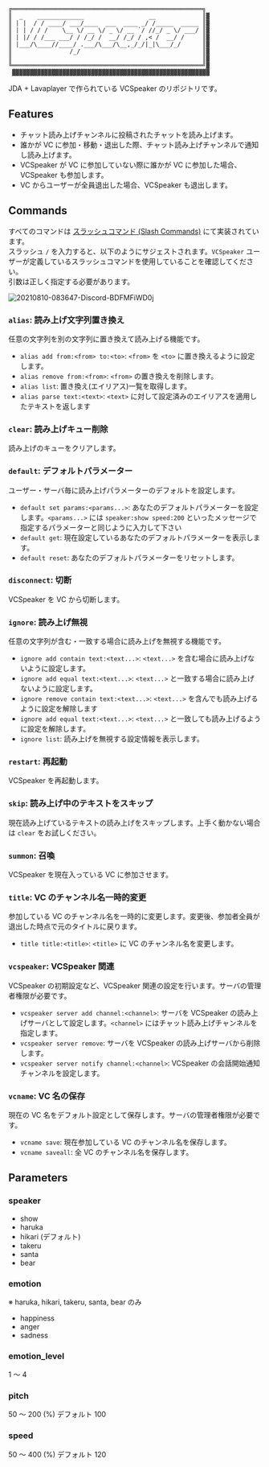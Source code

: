     ╔═════════════════════════════════════════════════════╗
    ║  _    _____________                  __             ║▓
    ║ | |  / / ____/ ___/____  ___  ____ _/ /_____  _____ ║▓
    ║ | | / / /    \__ \/ __ \/ _ \/ __ `/ //_/ _ \/ ___/ ║▓
    ║ | |/ / /___ ___/ / /_/ /  __/ /_/ / ,< /  __/ /     ║▓
    ║ |___/\____//____/ .___/\___/\__,_/_/|_|\___/_/      ║▓
    ║                /_/                                  ║▓
    ║                                                     ║▓
    ╚═════════════════════════════════════════════════════╝▓
     ▓▓▓▓▓▓▓▓▓▓▓▓▓▓▓▓▓▓▓▓▓▓▓▓▓▓▓▓▓▓▓▓▓▓▓▓▓▓▓▓▓▓▓▓▓▓▓▓▓▓▓▓▓▓▓

JDA + Lavaplayer で作られている VCSpeaker のリポジトリです。

## Features

- チャット読み上げチャンネルに投稿されたチャットを読み上げます。
- 誰かが VC に参加・移動・退出した際、チャット読み上げチャンネルで通知し読み上げます。
- VCSpeaker が VC に参加していない際に誰かが VC に参加した場合、VCSpeaker も参加します。
- VC からユーザーが全員退出した場合、VCSpeaker も退出します。

## Commands

すべてのコマンドは [スラッシュコマンド (Slash Commands)](https://discord.com/developers/docs/interactions/slash-commands) にて実装されています。  
スラッシュ `/` を入力すると、以下のようにサジェストされます。`VCSpeaker` ユーザーが定義しているスラッシュコマンドを使用していることを確認してください。  
引数は正しく指定する必要があります。

![20210810-083647-Discord-BDFMFiWD0j](https://user-images.githubusercontent.com/8929706/128787386-04b95995-62a4-48ab-b60a-e8e78833ebd3.png)

### `alias`: 読み上げ文字列置き換え

任意の文字列を別の文字列に置き換えて読み上げる機能です。

- `alias add from:<from> to:<to>`: `<from>` を `<to>` に置き換えるように設定します。
- `alias remove from:<from>`: `<from>` の置き換えを削除します。
- `alias list`: 置き換え(エイリアス)一覧を取得します。
- `alias parse text:<text>`: `<text>` に対して設定済みのエイリアスを適用したテキストを返します

### `clear`: 読み上げキュー削除

読み上げのキューをクリアします。

### `default`: デフォルトパラメーター

ユーザー・サーバ毎に読み上げパラメーターのデフォルトを設定します。

- `default set params:<params...>`: あなたのデフォルトパラメーターを設定します。`<params...>` には `speaker:show speed:200` といったメッセージで指定するパラメーターと同じように入力して下さい
- `default get`: 現在設定しているあなたのデフォルトパラメーターを表示します。
- `default reset`: あなたのデフォルトパラメーターをリセットします。

### `disconnect`: 切断

VCSpeaker を VC から切断します。

### `ignore`: 読み上げ無視

任意の文字列が含む・一致する場合に読み上げを無視する機能です。

- `ignore add contain text:<text...>`: `<text...>` を含む場合に読み上げないように設定します。
- `ignore add equal text:<text...>`: `<text...>` と一致する場合に読み上げないように設定します。
- `ignore remove contain text:<text...>`: `<text...>` を含んでも読み上げるように設定を解除します
- `ignore add equal text:<text...>`: `<text...>` と一致しても読み上げるように設定を解除します。
- `ignore list`: 読み上げを無視する設定情報を表示します。

### `restart`: 再起動

VCSpeaker を再起動します。

### `skip`: 読み上げ中のテキストをスキップ

現在読み上げているテキストの読み上げをスキップします。上手く動かない場合は `clear` をお試しください。

### `summon`: 召喚

VCSpeaker を現在入っている VC に参加させます。

### `title`: VC のチャンネル名一時的変更

参加している VC のチャンネル名を一時的に変更します。変更後、参加者全員が退出した時点で元のタイトルに戻ります。

- `title title:<title>`: `<title>` に VC のチャンネル名を変更します。

### `vcspeaker`: VCSpeaker 関連

VCSpeaker の初期設定など、VCSpeaker 関連の設定を行います。サーバの管理者権限が必要です。

- `vcspeaker server add channel:<channel>`: サーバを VCSpeaker の読み上げサーバとして設定します。`<channel>` にはチャット読み上げチャンネルを指定します。
- `vcspeaker server remove`: サーバを VCSpeaker の読み上げサーバから削除します。
- `vcspeaker server notify channel:<channel>`: VCSpeaker の会話開始通知チャンネルを設定します。

### `vcname`: VC 名の保存

現在の VC 名をデフォルト設定として保存します。サーバの管理者権限が必要です。

- `vcname save`: 現在参加している VC のチャンネル名を保存します。
- `vcname saveall`: 全 VC のチャンネル名を保存します。

## Parameters

### speaker

- show
- haruka
- hikari (デフォルト)
- takeru
- santa
- bear

### emotion

※ haruka, hikari, takeru, santa, bear のみ

- happiness
- anger
- sadness

### emotion_level

1 ～ 4

### pitch

50 ～ 200 (%) デフォルト 100

### speed

50 ～ 400 (%) デフォルト 120
